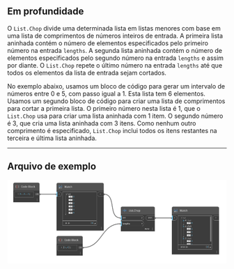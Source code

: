 ## Em profundidade
O `List.Chop` divide uma determinada lista em listas menores com base em uma lista de comprimentos de números inteiros de entrada. A primeira lista aninhada contém o número de elementos especificados pelo primeiro número na entrada `lengths`. A segunda lista aninhada contém o número de elementos especificados pelo segundo número na entrada `lengths` e assim por diante. O `List.Chop` repete o último número na entrada `lengths` até que todos os elementos da lista de entrada sejam cortados.

No exemplo abaixo, usamos um bloco de código para gerar um intervalo de números entre 0 e 5, com passo igual a 1. Esta lista tem 6 elementos. Usamos um segundo bloco de código para criar uma lista de comprimentos para cortar a primeira lista. O primeiro número nesta lista é 1, que o `List.Chop` usa para criar uma lista aninhada com 1 item. O segundo número é 3, que cria uma lista aninhada com 3 itens. Como nenhum outro comprimento é especificado, `List.Chop` inclui todos os itens restantes na terceira e última lista aninhada.
___
## Arquivo de exemplo

![List.Chop](./DSCore.List.Chop_img.jpg)
